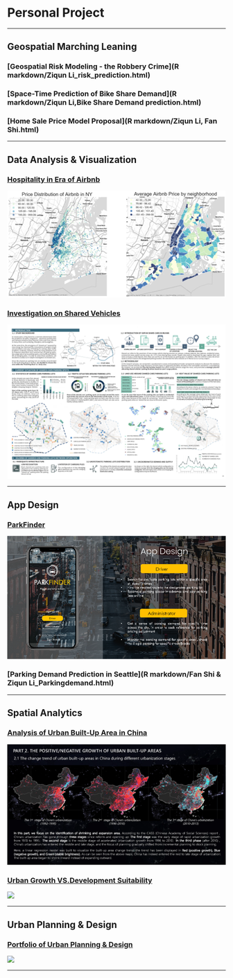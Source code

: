 # Personal Project

---

## Geospatial Marching Leaning

### [Geospatial Risk Modeling - the Robbery Crime](R markdown/Ziqun Li_risk_prediction.html)
    

### [Space-Time Prediction of Bike Share Demand](R markdown/Ziqun Li,Bike Share Demand prediction.html)
  
  
### [Home Sale Price Model Proposal](R markdown/Ziqun Li, Fan Shi.html)
  

---
   
## Data Analysis & Visualization 

### [Hospitality in Era of Airbnb](https://liziqun.github.io/MUSA620_Final_Project/)
<img src="images/combine.png?raw=true"/>
       
       
### [Investigation on Shared Vehicles](/pdf/carsharing.pdf)
<img src="images/carsharing.jpg?raw=true"/>
     
     
--- 
  
## App Design

### [ParkFinder](https://liziqun.github.io/MUSA620_Final_Project/)
<img src="images/fengmian.png?raw=true"/>
  
### [Parking Demand Prediction in Seattle](R markdown/Fan Shi & Ziqun Li_Parkingdemand.html)

---

## Spatial Analytics 
    
### [Analysis of Urban Built-Up Area in China](/pdf/GEE&Arcpy.pdf)
<img src="images/gee.png?raw=true"/>
  
   
### [Urban Growth VS.Development Suitability](/pdf/urbanvsdevelop.pdf)
<img src="images/development.png?raw=true"/>
    
---

## Urban Planning & Design 
### [Portfolio of Urban Planning & Design](/pdf/urbandesign.pdf)
<img src="images/urbandesign.png?raw=true"/>

---



<!-- <p style="font-size:11px">Page template forked from <a href="https://github.com/evanca/quick-portfolio">evanca</a></p>-->
<!-- Remove above link if you don't want to attibute -->
